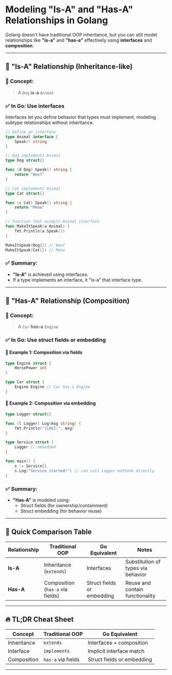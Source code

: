 # Modeling "Is-A" and "Has-A" Relationships in Golang

Golang doesn't have traditional OOP inheritance, but you can still model relationships like **"is-a"** and **"has-a"** effectively using **interfaces** and **composition**.

---

## 🔹 "Is-A" Relationship (Inheritance-like)

### 🧠 Concept:
> A `Dog` **is-a** `Animal`

### ✅ In Go: Use **interfaces**

Interfaces let you define behavior that types must implement, modeling subtype relationships without inheritance.

```go
// Define an interface
type Animal interface {
	Speak() string
}

// Dog implements Animal
type Dog struct{}

func (d Dog) Speak() string {
	return "Woof"
}

// Cat implements Animal
type Cat struct{}

func (c Cat) Speak() string {
	return "Meow"
}

// Function that accepts Animal interface
func MakeItSpeak(a Animal) {
	fmt.Println(a.Speak())
}
```

```go
MakeItSpeak(Dog{}) // Woof
MakeItSpeak(Cat{}) // Meow
```

### ✅ Summary:
- **"Is-A"** is achieved using interfaces.
- If a type implements an interface, it "is-a" that interface type.

---

## 🔸 "Has-A" Relationship (Composition)

### 🧠 Concept:
> A `Car` **has-a** `Engine`

### ✅ In Go: Use **struct fields or embedding**

#### 📌 Example 1: Composition via fields
```go
type Engine struct {
	HorsePower int
}

type Car struct {
	Engine Engine // Car has-a Engine
}
```

#### 📌 Example 2: Composition via embedding
```go
type Logger struct{}

func (l Logger) Log(msg string) {
	fmt.Println("[LOG]:", msg)
}

type Service struct {
	Logger // embedded
}

func main() {
	s := Service{}
	s.Log("Service started!") // can call Logger methods directly
}
```

### ✅ Summary:
- **"Has-A"** is modeled using:
  - Struct fields (for ownership/containment)
  - Struct embedding (for behavior reuse)

---

## 🔄 Quick Comparison Table

| Relationship | Traditional OOP | Go Equivalent | Notes |
|--------------|------------------|----------------|-------|
| **Is-A**     | Inheritance (`extends`) | Interfaces | Substitution of types via behavior |
| **Has-A**    | Composition (`has-a` via fields) | Struct fields or embedding | Reuse and contain functionality |

---

## 🔥 TL;DR Cheat Sheet

| Concept       | Traditional OOP       | Go Equivalent             |
|---------------|------------------------|----------------------------|
| Inheritance   | `extends`             | Interfaces + composition   |
| Interface     | `implements`          | Implicit interface match   |
| Composition   | `has-a` via fields    | Struct fields or embedding |

---

